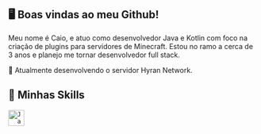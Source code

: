 ## 🖥️ Boas vindas ao meu Github!
Meu nome é Caio, e atuo como desenvolvedor Java e Kotlin com foco na criação de plugins para servidores de Minecraft. Estou no ramo a cerca de 3 anos e planejo me tornar desenvolvedor full stack.

🔭 Atualmente desenvolvendo o servidor Hyran Network.

## 🚀 Minhas Skills
  <code><img height="32" src="https://raw.githubusercontent.com/jmnote/z-icons/master/svg/java.svg" alt="Java"/></code>
